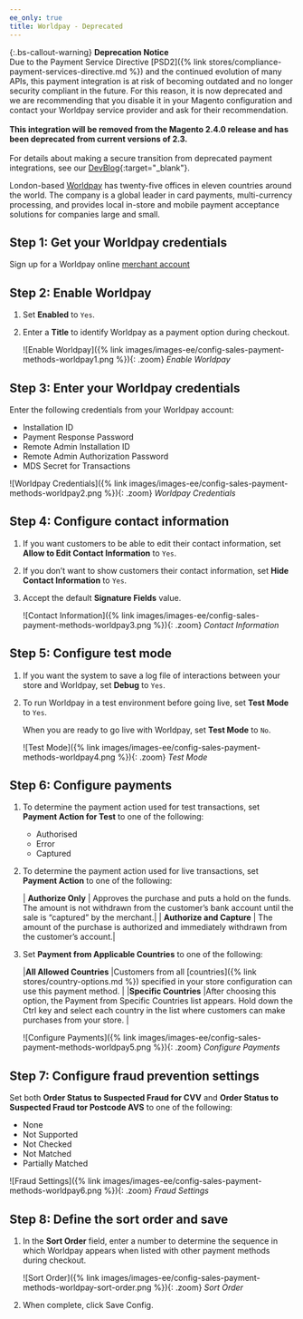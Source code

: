```yaml
---
ee_only: true
title: Worldpay - Deprecated
---
```


{:.bs-callout-warning}
**Deprecation Notice** <br/>
Due to the Payment Service Directive [PSD2]({% link stores/compliance-payment-services-directive.md %}) and the continued evolution of many APIs, this payment integration is at risk of becoming outdated and no longer security compliant in the future. For this reason, it is now deprecated and we are recommending that you disable it in your Magento configuration and contact your Worldpay service provider and ask for their recommendation.<br/><br/>
**This integration will be removed from the Magento 2.4.0 release and has been deprecated from current versions of 2.3.**<br/><br/>
For details about making a secure transition from deprecated payment integrations, see our [DevBlog](https://community.magento.com/t5/Magento-DevBlog/Deprecation-of-Magento-core-payment-integrations/ba-p/426445){:target="_blank"}.

London-based [Worldpay][1] has twenty-five offices in eleven countries around the world. The company is a global leader in card payments, multi-currency processing, and provides local in-store and mobile payment acceptance solutions for companies large and small.

## Step 1: Get your Worldpay credentials

Sign up for a Worldpay online [merchant account][2]

## Step 2: Enable Worldpay

1. Set **Enabled** to `Yes`.

1. Enter a **Title** to identify Worldpay as a payment option during checkout.

   ![Enable Worldpay]({% link images/images-ee/config-sales-payment-methods-worldpay1.png %}){: .zoom}
   _Enable Worldpay_

## Step 3: Enter your Worldpay credentials

Enter the following credentials from your Worldpay account:

- Installation ID
- Payment Response Password
- Remote Admin Installation ID
- Remote Admin Authorization Password
- MDS Secret for Transactions

![Worldpay Credentials]({% link images/images-ee/config-sales-payment-methods-worldpay2.png %}){: .zoom}
_Worldpay Credentials_

## Step 4: Configure contact information

1. If you want customers to be able to edit their contact information, set **Allow to Edit Contact Information** to `Yes`.

1. If you don’t want to show customers their contact information, set **Hide Contact Information** to `Yes`.

1. Accept the default **Signature Fields** value.

   ![Contact Information]({% link images/images-ee/config-sales-payment-methods-worldpay3.png %}){: .zoom}
   _Contact Information_

## Step 5: Configure test mode

1. If you want the system to save a log file of interactions between your store and Worldpay, set **Debug** to `Yes`.

1. To run Worldpay in a test environment before going live, set **Test Mode** to `Yes`.

   When you are ready to go live with Worldpay, set **Test Mode** to `No`.

   ![Test Mode]({% link images/images-ee/config-sales-payment-methods-worldpay4.png %}){: .zoom}
   _Test Mode_

## Step 6: Configure payments

1. To determine the payment action used for test transactions, set **Payment Action for Test** to one of the following:

   - Authorised
   - Error
   - Captured

1. To determine the payment action used for live transactions, set **Payment Action** to one of the following:

   | **Authorize Only** | Approves the purchase and puts a hold on the funds. The amount is not withdrawn from the customer’s bank account until the sale is “captured” by the merchant.|
   | **Authorize and Capture** | The amount of the purchase is authorized and immediately withdrawn from the customer’s account.|

1. Set **Payment from Applicable Countries** to one of the following:

     |**All Allowed Countries** |Customers from all [countries]({% link stores/country-options.md %}) specified in your store configuration can use this payment method. |
     |**Specific Countries** |After choosing this option, the Payment from Specific Countries list appears. Hold down the Ctrl key and select each country in the list where customers can make purchases from your store. |

   ![Configure Payments]({% link images/images-ee/config-sales-payment-methods-worldpay5.png %}){: .zoom}
   _Configure Payments_

## Step 7: Configure fraud prevention settings

Set both **Order Status to Suspected Fraud for CVV** and **Order Status to Suspected Fraud tor Postcode AVS** to one of the following:

- None
- Not Supported
- Not Checked
- Not Matched
- Partially Matched

![Fraud Settings]({% link images/images-ee/config-sales-payment-methods-worldpay6.png %}){: .zoom}
_Fraud Settings_

## Step 8: Define the sort order and save

1. In the **Sort Order** field, enter a number to determine the sequence in which Worldpay appears when listed with other payment methods during checkout.

   ![Sort Order]({% link images/images-ee/config-sales-payment-methods-worldpay-sort-order.png %}){: .zoom}
   _Sort Order_

1. When complete, click <span class="btn">Save Config</span>.

[1]: http://www.worldpay.com/us
[2]: http://www.worldpay.com/global/sme/online/online-merchant-account
